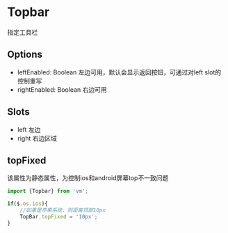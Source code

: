 Topbar
==============
指定工具栏

## Options

* leftEnabled: Boolean 左边可用，默认会显示返回按钮，可通过对left slot的控制重写
* rightEnabled: Boolean 右边可用

## Slots

* left 左边
* right 右边区域

## topFixed 

该属性为静态属性，为控制ios和android屏幕top不一致问题

```js
import {Topbar} from 'vm';

if($.os.ios){
    //如果是苹果系统，则距离顶部10px
    TopBar.topFixed = '10px';
}
```